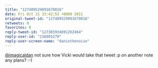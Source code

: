 ```yaml
---
title: "127409529091670016"
date: Fri Oct 21 15:42:53 +0000 2011
original-tweet-id: "127409529091670016"
retweets: 0
favorites: 0
reply-tweet-id: "127365934691262464"
reply-user-id: "216903279"
reply-user-screen-name: "daninthenoise"
---
```

<a href="https://twitter.com/imagicaldan">@imagicaldan</a> not sure how Vicki would take that tweet :p on another note any plans? :-)
